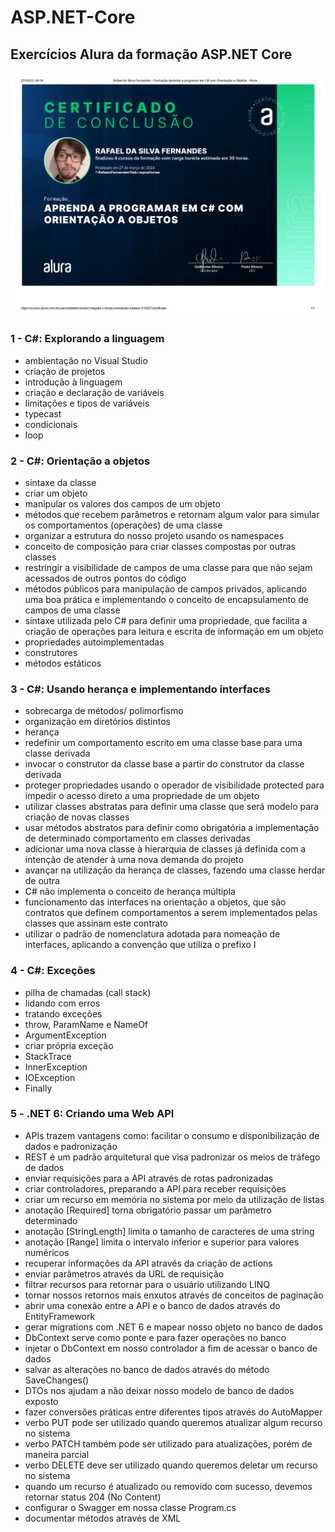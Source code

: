 # ASP.NET-Core
## Exercícios Alura da formação ASP.NET Core

![certificado-c-sharp](https://raw.githubusercontent.com/RafaelxFernandes/ASP.NET-Core/master/Alura%20-%20Csharp-1.png?token=GHSAT0AAAAAABYH725GJHFPPMV5Z2QTUTISZBBUNSA)

### 1 - C#: Explorando a linguagem
- ambientação no Visual Studio
- criação de projetos
- introdução à linguagem
- criação e declaração de variáveis
- limitações e tipos de variáveis
- typecast
- condicionais
- loop

### 2 - C#: Orientação a objetos
- sintaxe da classe
- criar um objeto
- manipular os valores dos campos de um objeto
- métodos que recebem parâmetros e retornam algum valor para simular os comportamentos (operações) de uma classe
- organizar a estrutura do nosso projeto usando os namespaces
- conceito de composição para criar classes compostas por outras classes
- restringir a visibilidade de campos de uma classe para que não sejam acessados de outros pontos do código
- métodos públicos para manipulação de campos privados, aplicando uma boa prática e implementando o conceito de encapsulamento de campos de uma classe
- sintaxe utilizada pelo C# para definir uma propriedade, que facilita a criação de operações para leitura e escrita de informação em um objeto
- propriedades autoimplementadas
- construtores
- métodos estáticos

### 3 - C#: Usando herança e implementando interfaces
- sobrecarga de métodos/ polimorfismo
- organização em diretórios distintos
- herança
- redefinir um comportamento escrito em uma classe base para uma classe derivada
- invocar o construtor da classe base a partir do construtor da classe derivada
- proteger propriedades usando o operador de visibilidade protected para impedir o acesso direto a uma propriedade de um objeto
- utilizar classes abstratas para definir uma classe que será modelo para criação de novas classes
-  usar métodos abstratos para definir como obrigatória a implementação de determinado comportamento em classes derivadas
- adicionar uma nova classe à hierarquia de classes já definida com a intenção de atender à uma nova demanda do projeto
- avançar na utilização da herança de classes, fazendo uma classe herdar de outra
- C# não implementa o conceito de herança múltipla
- funcionamento das interfaces na orientação a objetos, que são contratos que definem comportamentos a serem implementados pelas classes que assinam este contrato
- utilizar o padrão de nomenclatura adotada para nomeação de interfaces, aplicando a convenção que utiliza o prefixo I

### 4 - C#: Exceções
- pilha de chamadas (call stack)
- lidando com erros
- tratando exceções
- throw, ParamName e NameOf
- ArgumentException
- criar própria exceção
- StackTrace
- InnerException
- IOException
- Finally

### 5 - .NET 6: Criando uma Web API
- APIs trazem vantagens como: facilitar o consumo e disponibilização de dados e padronização
- REST é um padrão arquitetural que visa padronizar os meios de tráfego de dados
- enviar requisições para a API através de rotas padronizadas
- criar controladores, preparando a API para receber requisições
- criar um recurso em memória no sistema por meio da utilização de listas
- anotação [Required] torna obrigatório passar um parâmetro determinado
- anotação [StringLength] limita o tamanho de caracteres de uma string
- anotação [Range] limita o intervalo inferior e superior para valores numéricos
- recuperar informações da API através da criação de actions
- enviar parâmetros através da URL de requisição
- filtrar recursos para retornar para o usuário utilizando LINQ
- tornar nossos retornos mais enxutos através de conceitos de paginação
- abrir uma conexão entre a API e o banco de dados através do EntityFramework
- gerar migrations com .NET 6 e mapear nosso objeto no banco de dados
- DbContext serve como ponte e para fazer operações no banco
- injetar o DbContext em nosso controlador a fim de acessar o banco de dados
- salvar as alterações no banco de dados através do método SaveChanges()
- DTOs nos ajudam a não deixar nosso modelo de banco de dados exposto
- fazer conversões práticas entre diferentes tipos através do AutoMapper
- verbo PUT pode ser utilizado quando queremos atualizar algum recurso no sistema
- verbo PATCH também pode ser utilizado para atualizações, porém de maneira parcial
- verbo DELETE deve ser utilizado quando queremos deletar um recurso no sistema
- quando um recurso é atualizado ou removido com sucesso, devemos retornar status 204 (No Content)
- configurar o Swagger em nossa classe Program.cs
- documentar métodos através de XML
